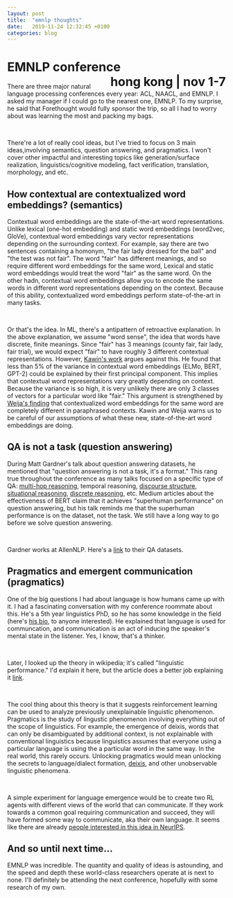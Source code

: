 ```yaml
---
layout: post
title:  "emnlp thoughts"
date:   2019-11-24 12:32:45 +0100
categories: blog
---
```


# EMNLP conference <span style="float:right">hong kong | nov 1-7</span>
There are three major natural language processing conferences every year: ACL, NAACL, and EMNLP. I asked my manager if I could go to the nearest one, EMNLP. To my surprise, he said that Forethought would fully sponsor the trip, so all I had to worry about was learning the most and packing my bags.

<br>

There're a lot of really cool ideas, but I've tried to focus on 3 main ideas,involving semantics, question answering, and pragmatics. I won't cover other impactful and interesting topics like generation/surface realization, linguistics/cognitive modeling, fact verification, translation, morphology, and etc.

## How contextual are contextualized word embeddings? (semantics)
Contextual word embeddings are the state-of-the-art word representations. Unlike lexical (one-hot embedding) and static word embeddings (word2vec, GloVe), contextual word embeddings vary vector representations depending on the surrounding context. For example, say there are two sentences containing a homonym, "the fair lady dressed for the ball" and "the test was not fair". The word "fair" has different meanings, and so require different word embeddings for the same word, Lexical and static word embeddings would treat the word "fair" as the same word. On the other hadn, contextual word embeddings allow you to encode the same words in different word representations depending on the context. Because of this ability, contextualized word embeddings perform state-of-the-art in many tasks.

<br>

Or that's the idea. In ML, there's a antipattern of retroactive explanation. In the above explanation, we assume "word sense", the idea that words have discrete, finite meanings. Since "fair" has 3 meanings (county fair, fair lady, fair trial), we would expect "fair" to have roughly 3 different contextual representations. However, [Kawin's work](https://arxiv.org/pdf/1909.00512.pdf) argues against this. He found that less than 5% of the variance in contextual word embeddings (ELMo, BERT, GPT-2) could be explained by their first principal component. This implies that contextual word representations vary greatly depending on context. Because the variance is so high, it is very unlikely there are only 3 classes of vectors for a particular word like "fair." This argument is strengthened by [Weija's finding](https://arxiv.org/abs/1909.09700) that contextualized word embeddings for the same word are completely different in paraphrased contexts. Kawin and Weija warns us to be careful of our assumptions of what these new, state-of-the-art word embeddings are doing.

## QA is not a task (question answering)
During Matt Gardner's talk about question answering datasets, he mentioned that "question answering is not a task, it's a format." This rang true throughout the conference as many talks focused on a specific type of QA: [multi-hop reasoning](https://arxiv.org/abs/1909.07598), temporal reasoning, [discourse structure](https://arxiv.org/abs/1908.05803), [situational reasoning](https://arxiv.org/abs/1908.05852), [discrete reasoning](https://arxiv.org/abs/1903.00161), etc. Medium articles about the effectiveness of BERT claim that it achieves "superhuman performance" on question answering, but his talk reminds me that the superhuman performance is on the dataset, not the task. We still have a long way to go before we solve question answering.

<br>

Gardner works at AllenNLP. Here's a [link](https://leaderboard.allenai.org/) to their QA datasets.

## Pragmatics and emergent communication (pragmatics)
One of the big questions I had about language is how humans came up with it. I had a fascinating conversation with my conference roommate about this. He's a 5th year linguistics PhD, so he has some knowledge in the field (here's [his bio](https://linguistics.osu.edu/people/king.2138), to anyone interested). He explained that language is used for communcation, and communication is an act of inducing the speaker's mental state in the listener. Yes, I know, that's a thinker.

<br>

Later, I looked up the theory in wikipedia; it's called "linguistic performance." I'd explain it here, but the article does a better job explaining it [link](https://en.wikipedia.org/wiki/Linguistic_performance).

<br>

The cool thing about this theory is that it suggests reinforcement learning can be used to analyze previously unexplainable linguistic phenomenon. Pragmatics is the study of lingustic phenomenon involving everything out of the scope of linguistics. For example, the emergence of deixis, words that can only be disambiguated by additional context, is not explainable with conventional linguistics because linguistics assumes that everyone using a particular language is using the a particular word in the same way. In the real world, this rarely occurs. Unlocking pragmatics would mean unlocking the secrets to language/dialect formation, [deixis](https://en.wikipedia.org/wiki/Deixis), and other unobservable linguistic phenomena.

<br>

A simple experiment for language emergence would be to create two RL agents with different views of the world that can communicate. If they work towards a common goal requiring communication and succeed, they will have formed some way to communicate, aka their own language. It seems like there are already [people interested in this idea in NeurIPS](https://sites.google.com/view/emecom2019).

## And so until next time...
EMNLP was incredible. The quantity and quality of ideas is astounding, and the speed and depth these world-class researchers operate at is next to none. I'll definitely be attending the next conference, hopefully with some research of my own. 

